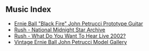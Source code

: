 ## Music Index
- [Ernie Ball "Black Fire" John Petrucci Prototype Guitar](https://bytor.github.io/music/blackfire "Ernie Ball 'Black Fire' John Petrucci Prototype")
- [Rush - National Midnight Star Archive](https://bytor.github.io/music/nmsmirror "Rush - National Midnight Star Archive")
- [Rush - What Do You Want To Hear Live 2002?](https://bytor.github.io/music/rush_petition_2002 "Rush - What Do You Want To Hear Live 2002?")
- [Vintage Ernie Ball John Petrucci Model Gallery](https://bytor.github.io/music/ebjpmgallery "Vintage Ernie Ball John Petrucci Model Gallery")